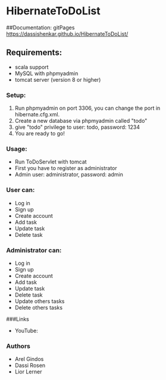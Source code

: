 # HibernateToDoList

##Documentation:
gitPages https://dassishenkar.github.io/HibernateToDoList/

## Requirements:
* scala support
* MySQL with phpmyadmin
* tomcat server (version 8 or higher)
  
 ### Setup:
 1. Run phpmyadmin on port 3306, you can change the port in hibernate.cfg.xml.
 2. Create a new database via phpmyadmin called "todo" 
 3. give "todo" privilege to user: todo, password: 1234
 4. You are ready to go!
 
 ### Usage:
 * Run ToDoServlet with tomcat 
 * First you have to register as administrator
 * Admin user: administrator, password: admin
 
 ### User can:
 * Log in
 * Sign up
 * Create account
 * Add task
 * Update task
 * Delete task
 
 ### Administrator can:
 * Log in
 * Sign up
 * Create account
 * Add task
 * Update task
 * Delete task
 * Update others tasks
 * Delete others tasks
 
 ###Links
 * YouTube:
 
 
 ### Authors
 * Arel Gindos
 * Dassi Rosen
 * Lior Lerner
 
